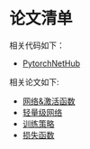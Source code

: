 # 论文清单

相关代码如下：

- [PytorchNetHub](https://github.com/bobo0810/PytorchNetHub)

相关论文如下:

- [网络&激活函数](Model.md)
- [轻量级网络](LightModel.md)
- [训练策略](Train.md)
- [损失函数](https://github.com/bobo0810/FaceVerLoss)


